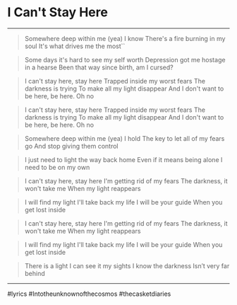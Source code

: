 # I Can't Stay Here

---


> Somewhere deep within me (yea) I know
There's a fire burning in my soul
It's what drives me the most``

> Some days it's hard to see my self worth
Depression got me hostage in a hearse
Been that way since birth, am I cursed?

> I can't stay here, stay here
Trapped inside my worst fears
The darkness is trying
To make all my light disappear
And I don't want to be here, be here. Oh no

> I can't stay here, stay here
Trapped inside my worst fears
The darkness is trying
To make all my light disappear
And I don't want to be here, be here. Oh no

> Somewhere deep within me (yea) I hold
The key to let all of my fears go
And stop giving them control
  
> I just need to light the way back home
Even if it means being alone
I need to be on my own
 
> I can't stay here, stay here
I'm getting rid of my fears
The darkness, it won't take me
When my light reappears

> I will find my light
I'll take back my life
I will be your guide
When you get lost inside

> I can't stay here, stay here
I'm getting rid of my fears
The darkness, it won't take me
When my light reappears

> I will find my light
I'll take back my life
I will be your guide
When you get lost inside

> There is a light
I can see it my sights
I know the darkness
Isn’t very far behind

---

#lyrics #Intotheunknownofthecosmos #thecasketdiaries 